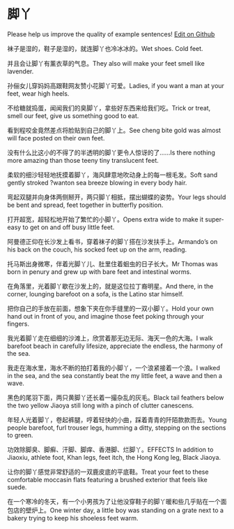 # 脚丫

Please help us improve the quality of example sentences! [Edit on Github](https://github.com/jiyushe/jiyu-example-sentence-source/blob/main/chinese/jiaoya.md)

<p><span class="chinese">袜子是湿的，鞋子是湿的，就连脚丫也冷冰冰的。</span><span class="english">Wet shoes. Cold feet.</span></p>

<p><span class="chinese">并且会让脚丫有薰衣草的气息。</span><span class="english">They also will make your feet smell like lavender.</span></p>

<p><span class="chinese">孙俪女儿穿妈妈高跟鞋网友赞小花脚丫可爱。</span><span class="english">Ladies, if you want a man at your feet, wear high heels.</span></p>

<p><span class="chinese">不给糖就捣蛋，闻闻我们的臭脚丫，拿些好东西来给我们吃。</span><span class="english">Trick or treat, smell our feet, give us something good to eat.</span></p>

<p><span class="chinese">看到程咬金竟然差点将脸贴到自己的脚丫上。</span><span class="english">See cheng bite gold was almost will face posted on their own feet.</span></p>

<p><span class="chinese">没有什么比这小的不得了的半透明的脚丫更令人惊讶的了......</span><span class="english">Is there nothing more amazing than those teeny tiny translucent feet.</span></p>

<p><span class="chinese">柔软的细沙轻轻地抚摸着脚丫，海风肆意地吹动身上的每一根毛发。</span><span class="english">Soft sand gently stroked ?wanton sea breeze blowing in every body hair.</span></p>

<p><span class="chinese">弯起双腿并向身体两侧掰开，两只脚丫相抵，摆出蝴蝶的姿势。</span><span class="english">Your legs should be bent and spread, feet together in butterfly position.</span></p>

<p><span class="chinese">打开超宽，超轻松地开始了繁忙的小脚丫。</span><span class="english">Opens extra wide to make it super-easy to get on and off busy little feet.</span></p>

<p><span class="chinese">阿曼德正仰在长沙发上看书，穿着袜子的脚丫搭在沙发扶手上。</span><span class="english">Armando’s on his back on the couch, his socked feet up on the arm, reading.</span></p>

<p><span class="chinese">托马斯出身微寒，伴着光脚丫儿、肚里住着蛔虫的日子长大。</span><span class="english">Mr Thomas was born in penury and grew up with bare feet and intestinal worms.</span></p>

<p><span class="chinese">在角落里，光着脚丫歇在沙发上的，就是这位拉丁裔明星。</span><span class="english">And there, in the corner, lounging barefoot on a sofa, is the Latino star himself.</span></p>

<p><span class="chinese">把你自己的手放在前面，想象下夹在你手缝里的一双小脚丫。</span><span class="english">Hold your own hand out in front of you, and imagine those feet poking through your fingers.</span></p>

<p><span class="chinese">我光着脚丫走在细细的沙滩上，欣赏着那无边无际、海天一色的大海。</span><span class="english">I walk barefoot beach in carefully lifesize, appreciate the endless, the harmony of the sea.</span></p>

<p><span class="chinese">我走在海水里，海水不断的拍打着我的小脚丫，一个浪紧接着一个浪。</span><span class="english">I walked in the sea, and the sea constantly beat the my little feet, a wave and then a wave.</span></p>

<p><span class="chinese">黑色的尾羽下面，两只黄脚丫还长着一撮杂乱的灰毛。</span><span class="english">Black tail feathers below the two yellow Jiaoya still long with a pinch of clutter canescens.</span></p>

<p><span class="chinese">年轻人光着脚丫，卷起裤腿，哼着轻快的小曲，踩着青青的阡陌款款而去。</span><span class="english">Young people barefoot, furl trouser legs, humming a ditty, stepping on the sections to green.</span></p>

<p><span class="chinese">功效除脚臭、脚癣、汗脚、脚痒、香港脚、烂脚丫。</span><span class="english">EFFECTS In addition to Jiaoxiu, athlete foot, Khan legs, feet itch, the Hong Kong leg, Black Jiaoya.</span></p>

<p><span class="chinese">让你的脚丫感觉非常舒适的一双鹿皮底的平底鞋。</span><span class="english">Treat your feet to these comfortable moccasin flats featuring a brushed exterior that feels like suede.</span></p>

<p><span class="chinese">在一个寒冷的冬天，有一个小男孩为了让他没穿鞋子的脚丫暖和些几乎贴在一个面包店的壁炉上。</span><span class="english">One winter day, a little boy was standing on a grate next to a bakery trying to keep his shoeless feet warm.</span></p>

